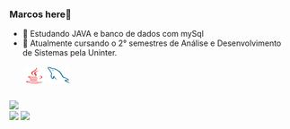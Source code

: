 ### Marcos here👋 
- 🌱 Estudando JAVA e banco de dados com mySql
- 📕 Atualmente cursando o 2° semestres de Análise e Desenvolvimento de Sistemas pela Uninter.
  <div style="display: inline_block"><br>
  <img align="center" alt="Rafa-Java" height="30" width="40" src="https://raw.githubusercontent.com/devicons/devicon/master/icons/java/java-plain.svg">
  <img align="center" alt="Rafa-mysql" height="30" width="40" src="https://raw.githubusercontent.com/devicons/devicon/master/icons/mysql/mysql-plain.svg">
</div>
  
  ##
 
<div>
  <a href = "mailto:marcos2002maciel@gmail.com"><img src="https://img.shields.io/badge/-Gmail-%23333?style=for-the-badge&logo=gmail&logoColor=white" target="_blank"></a>
</div>

<picture>
  <source
    srcset="https://github-readme-stats.vercel.app/api?username=MarcosAbr02&show_icons=true&theme=midnight-purple"
    media="(prefers-color-scheme: dark)"
  />
  <source
    srcset="https://github-readme-stats.vercel.app/api?username=MarcosAbr02&show_icons=true"
    media="(prefers-color-scheme: light), (prefers-color-scheme: no-preference)"
  />
  <img src="https://github-readme-stats.vercel.app/api?username=MarcosAbr02&show_icons=true" />
</picture>

<a href="https://github.com/MarcosAbr02">
  <img height=205 algin="center" src="https://github-readme-stats.vercel.app/api/top-langs?username=MarcosAbr02&layout=compact&langs_count=8&card_width=320" />
</a>
  
